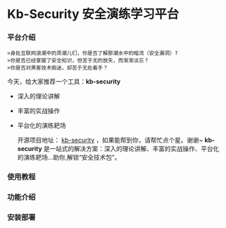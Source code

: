 # Kb-Security 安全演练学习平台

### 平台介绍
    >身处互联网浪潮中的弄潮儿们，你是否了解那潮水中的暗流（安全漏洞）?
    >你是否已经掌握了安全知识，但苦于无的放矢，而渐渐淡忘？
    >你是否对黑客技术痴迷，却苦于无处着手？
	
今天，给大家推荐一个工具：**kb-security**
- 深入的理论讲解
- 丰富的实战操作
- 平台化的演练耙场 

   开源项目地址： [kb-security](https://github.com/qabin/kb-security)  ，如果能帮到你，请帮忙点个星。谢谢~
   **kb-security** 是一站式的解决方案：深入的理论讲解、丰富的实战操作、平台化的演练耙场...助你,解锁“安全技术包”。
   
### 使用教程


### 功能介绍


### 安装部署
